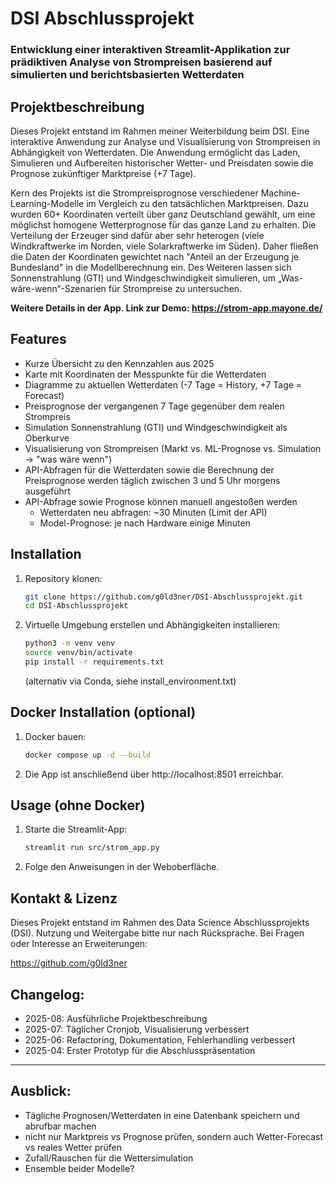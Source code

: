 # DSI Abschlussprojekt
### Entwicklung einer interaktiven Streamlit-Applikation zur prädiktiven Analyse von Strompreisen basierend auf simulierten und berichtsbasierten Wetterdaten

## Projektbeschreibung
Dieses Projekt entstand im Rahmen meiner Weiterbildung beim DSI.
Eine interaktive Anwendung zur Analyse und Visualisierung von Strompreisen in Abhängigkeit von Wetterdaten.
Die Anwendung ermöglicht das Laden, Simulieren und Aufbereiten historischer Wetter- und Preisdaten sowie die Prognose zukünftiger Marktpreise (+7 Tage).

Kern des Projekts ist die Strompreisprognose verschiedener Machine-Learning-Modelle im Vergleich zu den tatsächlichen Marktpreisen.
Dazu wurden 60+ Koordinaten verteilt über ganz Deutschland gewählt, um eine möglichst homogene Wetterprognose für das ganze Land zu erhalten. Die Verteilung der Erzeuger sind dafür aber sehr heterogen (viele Windkraftwerke im Norden, viele Solarkraftwerke im Süden). Daher fließen die Daten der Koordinaten gewichtet nach "Anteil an der Erzeugung je Bundesland" in die Modellberechnung ein. 
Des Weiteren lassen sich Sonnenstrahlung (GTI) und Windgeschwindigkeit simulieren, um „Was-wäre-wenn“-Szenarien für Strompreise zu untersuchen.

**Weitere Details in der App. Link zur Demo: https://strom-app.mayone.de/**

## Features
- Kurze Übersicht zu den Kennzahlen aus 2025
- Karte mit Koordinaten der Messpunkte für die Wetterdaten
- Diagramme zu aktuellen Wetterdaten (-7 Tage = History, +7 Tage = Forecast)
- Preisprognose der vergangenen 7 Tage gegenüber dem realen Strompreis
- Simulation Sonnenstrahlung (GTI) und Windgeschwindigkeit als Oberkurve
- Visualisierung von Strompreisen (Markt vs. ML-Prognose vs. Simulation -> "was wäre wenn")
- API-Abfragen für die Wetterdaten sowie die Berechnung der Preisprognose werden täglich zwischen 3 und 5 Uhr morgens ausgeführt
- API-Abfrage sowie Prognose können manuell angestoßen werden
   - Wetterdaten neu abfragen: ~30 Minuten (Limit der API)
   - Model-Prognose: je nach Hardware einige Minuten

## Installation
1. Repository klonen:
   ```bash
   git clone https://github.com/g0ld3ner/DSI-Abschlussprojekt.git
   cd DSI-Abschlussprojekt
   ```
2. Virtuelle Umgebung erstellen und Abhängigkeiten installieren:
   ```bash
   python3 -m venv venv
   source venv/bin/activate
   pip install -r requirements.txt
   ```
   (alternativ via Conda, siehe install_environment.txt)

## Docker Installation (optional)
1. Docker bauen:
   ```bash
   docker compose up -d --build
   ```
2. Die App ist anschließend über http://localhost:8501 erreichbar.



## Usage (ohne Docker)
1. Starte die Streamlit-App:
   ```bash
   streamlit run src/strom_app.py
   ```
2. Folge den Anweisungen in der Weboberfläche.


## Kontakt & Lizenz
Dieses Projekt entstand im Rahmen des Data Science Abschlussprojekts (DSI).
Nutzung und Weitergabe bitte nur nach Rücksprache.
Bei Fragen oder Interesse an Erweiterungen:

https://github.com/g0ld3ner


## Changelog:
- 2025-08: Ausführliche Projektbeschreibung
- 2025-07: Täglicher Cronjob, Visualisierung verbessert
- 2025-06: Refactoring, Dokumentation, Fehlerhandling verbessert
- 2025-04: Erster Prototyp für die Abschlusspräsentation 

--------------------------------

## Ausblick:
- Tägliche Prognosen/Wetterdaten in eine Datenbank speichern und abrufbar machen
- nicht nur Marktpreis vs Prognose prüfen, sondern auch Wetter-Forecast vs reales Wetter prüfen
- Zufall/Rauschen für die Wettersimulation
- Ensemble beider Modelle?


